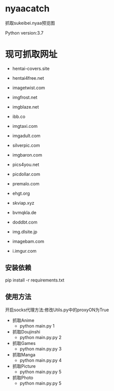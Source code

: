 # nyaacatch

抓取sukeibei.nyaa预览图

Python version:3.7

# 现可抓取网址

* hentai-covers.site

* hentai4free.net
* imagetwist.com

* imgfrost.net
* imgblaze.net

* ibb.co

* imgtaxi.com
* imgadult.com

* silverpic.com
* imgbaron.com
* pics4you.net
* picdollar.com
* premalo.com

* ehgt.org
* skviap.xyz
* bvmqkla.de
* doddbt.com
* img.dlsite.jp
* imagebam.com
* i.imgur.com

## 安装依赖

pip install -r requirements.txt

## 使用方法

开启socks代理方法:修改Utils.py中的proxyON为True

* 抓取Anime
  * python main.py 1
* 抓取Doujinshi
  * python main.py.py 2
* 抓取Games
  * python main.py.py 3
* 抓取Manga
  * python main.py.py 4
* 抓取Picture
  * python main.py.py 5
* 抓取Photo
  * python main.py.py 5
